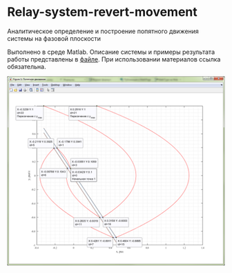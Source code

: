 # Relay-system-revert-movement
Аналитическое определение и построение попятного движения системы на фазовой плоскости

Выполнено в среде Matlab. Описание системы и примеры результата работы представлены в [файле](https://github.com/Nonmant/Relay-system-revert-movement/blob/master/Проверка%20правильности%20работы%20модели.docx?raw=true).
При использовании материалов ссылка обязательна.

![result](https://github.com/Nonmant/Relay-system-revert-movement/blob/master/UI.png?raw=true)
